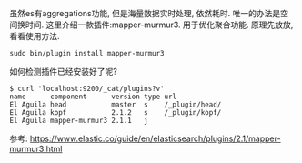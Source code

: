 虽然es有aggregations功能, 但是海量数据实时处理, 依然耗时. 唯一的办法是空间换时间. 这里介绍一款插件:mapper-murmur3. 用于优化聚合功能.
原理先放放, 看看使用方法.
```
sudo bin/plugin install mapper-murmur3
```

如何检测插件已经安装好了呢?
```
$ curl 'localhost:9200/_cat/plugins?v'
name      component      version type url            
El Aguila head           master  s    /_plugin/head/ 
El Aguila kopf           2.1.2   s    /_plugin/kopf/ 
El Aguila mapper-murmur3 2.1.1   j            
```

参考:
https://www.elastic.co/guide/en/elasticsearch/plugins/2.1/mapper-murmur3.html

